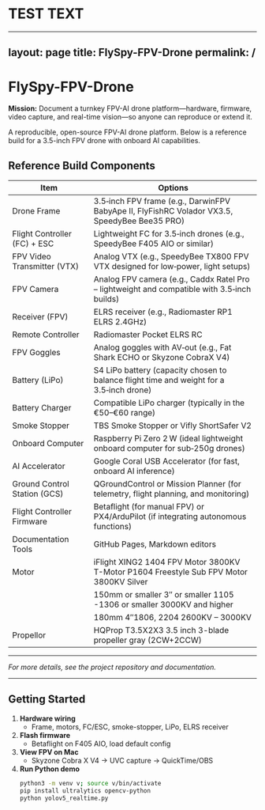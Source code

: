 # TEST TEXT

---
layout: page
title: FlySpy-FPV-Drone
permalink: /
---

<a name="home"></a>
# FlySpy-FPV-Drone  

**Mission:** Document a turnkey FPV-AI drone platform—hardware, firmware, video capture, and real-time vision—so anyone can reproduce or extend it.

A reproducible, open-source FPV-AI drone platform. Below is a reference build for a 3.5-inch FPV drone with onboard AI capabilities.

## Reference Build Components

| Item                        | Options                                                                                       |
|-----------------------------|-----------------------------------------------------------------------------------------------|
| Drone Frame                 | 3.5‑inch FPV frame (e.g., DarwinFPV BabyApe II, FlyFishRC Volador VX3.5, SpeedyBee Bee35 PRO) |
| Flight Controller (FC) + ESC| Lightweight FC for 3.5‑inch drones (e.g., SpeedyBee F405 AIO or similar)                      |
| FPV Video Transmitter (VTX) | Analog VTX (e.g., SpeedyBee TX800 FPV VTX designed for low‑power, light setups)               |
| FPV Camera                  | Analog FPV camera (e.g., Caddx Ratel Pro – lightweight and compatible with 3.5‑inch builds)    |
| Receiver (FPV)              | ELRS receiver (e.g., Radiomaster RP1 ELRS 2.4GHz)                                              |
| Remote Controller           | Radiomaster Pocket ELRS RC                                                                     |
| FPV Goggles                 | Analog goggles with AV‑out (e.g., Fat Shark ECHO or Skyzone CobraX V4)                        |
| Battery (LiPo)              | S4 LiPo battery (capacity chosen to balance flight time and weight for a 3.5‑inch drone)      |
| Battery Charger             | Compatible LiPo charger (typically in the €50–€60 range)                                       |
| Smoke Stopper               | TBS Smoke Stopper or Vifly ShortSafer V2                                                      |
| Onboard Computer            | Raspberry Pi Zero 2 W (ideal lightweight onboard computer for sub‑250g drones)                 |
| AI Accelerator              | Google Coral USB Accelerator (for fast, onboard AI inference)                                  |
| Ground Control Station (GCS)| QGroundControl or Mission Planner (for telemetry, flight planning, and monitoring)             |
| Flight Controller Firmware  | Betaflight (for manual FPV) or PX4/ArduPilot (if integrating autonomous functions)             |
| Documentation Tools         | GitHub Pages, Markdown editors                                                                 |
| Motor                       | iFlight XING2 1404 FPV Motor 3800KV<br>T-Motor P1604 Freestyle Sub FPV Motor 3800KV Silver    |
|                             | 150mm or smaller 3″ or smaller 1105 -1306 or smaller 3000KV and higher                        |
|                             | 180mm 4″1806, 2204 2600KV – 3000KV                                                            |
| Propellor                   | HQProp T3.5X2X3 3.5 inch 3-blade propeller gray (2CW+2CCW)                                    |

---

*For more details, see the project repository and documentation.*

---

<a name="getting-started"></a>
## Getting Started

1. **Hardware wiring**  
   - Frame, motors, FC/ESC, smoke-stopper, LiPo, ELRS receiver  
2. **Flash firmware**  
   - Betaflight on F405 AIO, load default config  
3. **View FPV on Mac**  
   - Skyzone Cobra X V4 → UVC capture → QuickTime/OBS  
4. **Run Python demo**  
   ```bash
   python3 -m venv v; source v/bin/activate
   pip install ultralytics opencv-python
   python yolov5_realtime.py